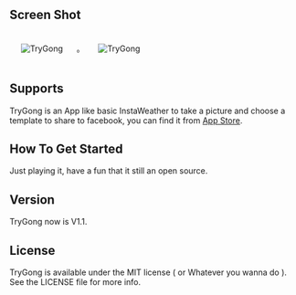 ## Screen Shot

<img src="https://dl.dropbox.com/u/83663874/GitHubs/TryGong-1.png" alt="TryGong" title="TryGong" style="margin: 20px;" class="center" />
。
<img src="https://dl.dropbox.com/u/83663874/GitHubs/TryGong-2.png" alt="TryGong" title="TryGong" style="margin: 20px;" class="center" />

## Supports

TryGong is an App like basic InstaWeather to take a picture and choose a template to share to facebook, you can find it from <a href='https://itunes.apple.com/us/app/trygong/id657226352?mt=8'>App Store</a>.

## How To Get Started

Just playing it, have a fun that it still an open source.

## Version

TryGong now is V1.1.

## License

TryGong is available under the MIT license ( or Whatever you wanna do ). See the LICENSE file for more info.
